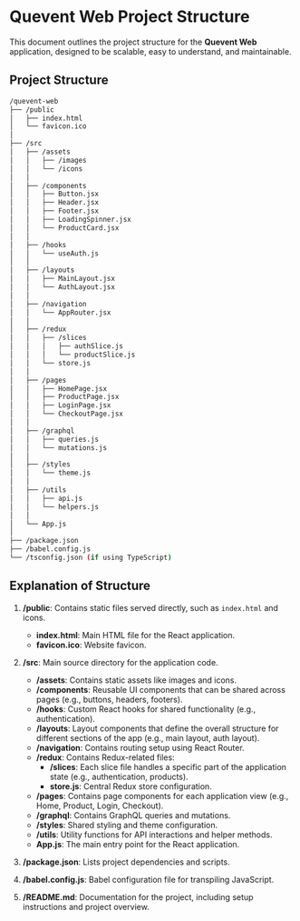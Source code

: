 # Quevent Web Project Structure

This document outlines the project structure for the **Quevent Web** application, designed to be scalable, easy to understand, and maintainable.

## Project Structure

```bash
/quevent-web
├── /public
│   ├── index.html
│   └── favicon.ico
│
├── /src
│   ├── /assets
│   │   ├── /images
│   │   └── /icons
│   │
│   ├── /components
│   │   ├── Button.jsx
│   │   ├── Header.jsx
│   │   ├── Footer.jsx
│   │   ├── LoadingSpinner.jsx
│   │   └── ProductCard.jsx
│   │
│   ├── /hooks
│   │   └── useAuth.js
│   │
│   ├── /layouts
│   │   ├── MainLayout.jsx
│   │   └── AuthLayout.jsx
│   │
│   ├── /navigation
│   │   └── AppRouter.jsx
│   │
│   ├── /redux
│   │   ├── /slices
│   │   │   ├── authSlice.js
│   │   │   └── productSlice.js
│   │   └── store.js
│   │
│   ├── /pages
│   │   ├── HomePage.jsx
│   │   ├── ProductPage.jsx
│   │   ├── LoginPage.jsx
│   │   └── CheckoutPage.jsx
│   │
│   ├── /graphql
│   │   ├── queries.js
│   │   └── mutations.js
│   │
│   ├── /styles
│   │   └── theme.js
│   │
│   ├── /utils
│   │   ├── api.js
│   │   └── helpers.js
│   │
│   └── App.js
│
├── /package.json
├── /babel.config.js
└── /tsconfig.json (if using TypeScript)
```

## Explanation of Structure

1. **/public**: Contains static files served directly, such as `index.html` and icons.

   - **index.html**: Main HTML file for the React application.
   - **favicon.ico**: Website favicon.

2. **/src**: Main source directory for the application code.

   - **/assets**: Contains static assets like images and icons.
   - **/components**: Reusable UI components that can be shared across pages (e.g., buttons, headers, footers).
   - **/hooks**: Custom React hooks for shared functionality (e.g., authentication).
   - **/layouts**: Layout components that define the overall structure for different sections of the app (e.g., main layout, auth layout).
   - **/navigation**: Contains routing setup using React Router.
   - **/redux**: Contains Redux-related files:
     - **/slices**: Each slice file handles a specific part of the application state (e.g., authentication, products).
     - **store.js**: Central Redux store configuration.
   - **/pages**: Contains page components for each application view (e.g., Home, Product, Login, Checkout).
   - **/graphql**: Contains GraphQL queries and mutations.
   - **/styles**: Shared styling and theme configuration.
   - **/utils**: Utility functions for API interactions and helper methods.
   - **App.js**: The main entry point for the React application.

3. **/package.json**: Lists project dependencies and scripts.

4. **/babel.config.js**: Babel configuration file for transpiling JavaScript.

5. **/README.md**: Documentation for the project, including setup instructions and project overview.
